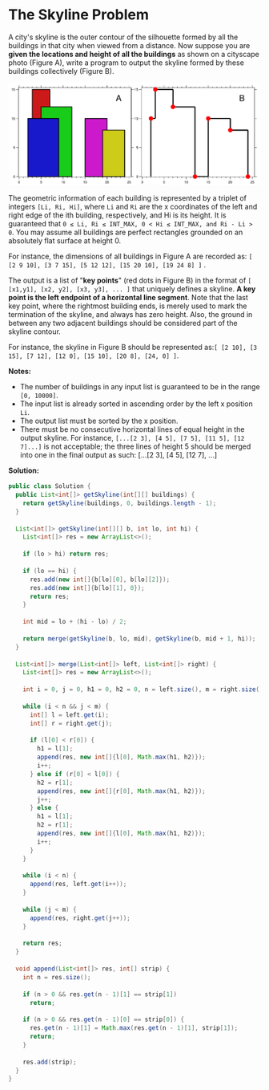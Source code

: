 # The Skyline Problem

A city's skyline is the outer contour of the silhouette formed by all the buildings in that city when viewed from a distance. Now suppose you are **given the locations and height of all the buildings** as shown on a cityscape photo (Figure A), write a program to output the skyline formed by these buildings collectively (Figure B).

![](skyline.png)

The geometric information of each building is represented by a triplet of integers `[Li, Ri, Hi]`, where `Li` and `Ri` are the x coordinates of the left and right edge of the ith building, respectively, and Hi is its height. It is guaranteed that `0 ≤ Li, Ri ≤ INT_MAX, 0 < Hi ≤ INT_MAX, and Ri - Li > 0`. You may assume all buildings are perfect rectangles grounded on an absolutely flat surface at height 0.

For instance, the dimensions of all buildings in Figure A are recorded as: `[ [2 9 10], [3 7 15], [5 12 12], [15 20 10], [19 24 8] ]` .

The output is a list of "**key points**" (red dots in Figure B) in the format of `[ [x1,y1], [x2, y2], [x3, y3], ... ]` that uniquely defines a skyline. **A key point is the left endpoint of a horizontal line segment**. Note that the last key point, where the rightmost building ends, is merely used to mark the termination of the skyline, and always has zero height. Also, the ground in between any two adjacent buildings should be considered part of the skyline contour.

For instance, the skyline in Figure B should be represented as:`[ [2 10], [3 15], [7 12], [12 0], [15 10], [20 8], [24, 0] ]`.

**Notes:**

* The number of buildings in any input list is guaranteed to be in the range `[0, 10000]`.
* The input list is already sorted in ascending order by the left x position `Li`.
* The output list must be sorted by the x position.
* There must be no consecutive horizontal lines of equal height in the output skyline. For instance, `[...[2 3], [4 5], [7 5], [11 5], [12 7]...]` is not acceptable; the three lines of height 5 should be merged into one in the final output as such: [...[2 3], [4 5], [12 7], ...]

**Solution:**
```java
public class Solution {
  public List<int[]> getSkyline(int[][] buildings) {
    return getSkyline(buildings, 0, buildings.length - 1);
  }

  List<int[]> getSkyline(int[][] b, int lo, int hi) {
    List<int[]> res = new ArrayList<>();

    if (lo > hi) return res;

    if (lo == hi) {
      res.add(new int[]{b[lo][0], b[lo][2]});
      res.add(new int[]{b[lo][1], 0});
      return res;
    }

    int mid = lo + (hi - lo) / 2;

    return merge(getSkyline(b, lo, mid), getSkyline(b, mid + 1, hi));
  }

  List<int[]> merge(List<int[]> left, List<int[]> right) {
    List<int[]> res = new ArrayList<>();

    int i = 0, j = 0, h1 = 0, h2 = 0, n = left.size(), m = right.size();

    while (i < n && j < m) {
      int[] l = left.get(i);
      int[] r = right.get(j);

      if (l[0] < r[0]) {
        h1 = l[1];
        append(res, new int[]{l[0], Math.max(h1, h2)});
        i++;
      } else if (r[0] < l[0]) {
        h2 = r[1];
        append(res, new int[]{r[0], Math.max(h1, h2)});
        j++;
      } else {
        h1 = l[1];
        h2 = r[1];
        append(res, new int[]{l[0], Math.max(h1, h2)});
        i++;
      }
    }

    while (i < n) {
      append(res, left.get(i++));
    }

    while (j < m) {
      append(res, right.get(j++));
    }

    return res;
  }

  void append(List<int[]> res, int[] strip) {
    int n = res.size();

    if (n > 0 && res.get(n - 1)[1] == strip[1])
      return;

    if (n > 0 && res.get(n - 1)[0] == strip[0]) {
      res.get(n - 1)[1] = Math.max(res.get(n - 1)[1], strip[1]);
      return;
    }

    res.add(strip);
  }
}
```